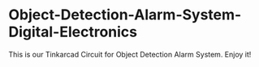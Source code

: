 # Object-Detection-Alarm-System-Digital-Electronics
This is our Tinkarcad Circuit for Object Detection Alarm System. Enjoy it!
